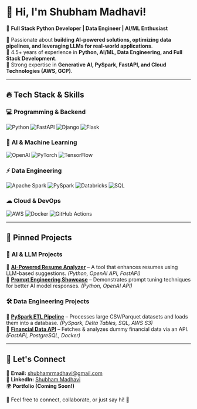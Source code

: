 # 👋 Hi, I'm Shubham Madhavi!

🚀 **Full Stack Python Developer | Data Engineer | AI/ML Enthusiast**

🔹 Passionate about **building AI-powered solutions, optimizing data pipelines, and leveraging LLMs for real-world applications**.  
🔹 4.5+ years of experience in **Python, AI/ML, Data Engineering, and Full Stack Development**.  
🔹 Strong expertise in **Generative AI, PySpark, FastAPI, and Cloud Technologies (AWS, GCP)**.  

---

## 🔥 **Tech Stack & Skills**

### 💻 **Programming & Backend**
![Python](https://img.shields.io/badge/Python-3776AB?style=for-the-badge&logo=python&logoColor=white)
![FastAPI](https://img.shields.io/badge/FastAPI-009688?style=for-the-badge&logo=fastapi&logoColor=white)
![Django](https://img.shields.io/badge/Django-092E20?style=for-the-badge&logo=django&logoColor=white)
![Flask](https://img.shields.io/badge/Flask-000000?style=for-the-badge&logo=flask&logoColor=white)

### 🧠 **AI & Machine Learning**
![OpenAI](https://img.shields.io/badge/OpenAI-412991?style=for-the-badge&logo=openai&logoColor=white)
![PyTorch](https://img.shields.io/badge/PyTorch-EE4C2C?style=for-the-badge&logo=pytorch&logoColor=white)
![TensorFlow](https://img.shields.io/badge/TensorFlow-FF6F00?style=for-the-badge&logo=tensorflow&logoColor=white)

### ⚡ **Data Engineering**
![Apache Spark](https://img.shields.io/badge/Apache_Spark-E25A1C?style=for-the-badge&logo=apachespark&logoColor=white)
![PySpark](https://img.shields.io/badge/PySpark-FEAA2D?style=for-the-badge&logo=apachespark&logoColor=white)
![Databricks](https://img.shields.io/badge/Databricks-FF3621?style=for-the-badge&logo=databricks&logoColor=white)
![SQL](https://img.shields.io/badge/SQL-4479A1?style=for-the-badge&logo=postgresql&logoColor=white)

### ☁ **Cloud & DevOps**
![AWS](https://img.shields.io/badge/AWS-232F3E?style=for-the-badge&logo=amazonaws&logoColor=white)
![Docker](https://img.shields.io/badge/Docker-2496ED?style=for-the-badge&logo=docker&logoColor=white)
![GitHub Actions](https://img.shields.io/badge/GitHub_Actions-2088FF?style=for-the-badge&logo=githubactions&logoColor=white)

---

## 📌 **Pinned Projects**

### 🚀 AI & LLM Projects
🔹 **[AI-Powered Resume Analyzer](https://github.com/shubhammadhavi/resume-analyzer)** – A tool that enhances resumes using LLM-based suggestions. *(Python, OpenAI API, FastAPI)*  
🔹 **[Prompt Engineering Showcase](https://github.com/shubhammadhavi/prompt-engineering)** – Demonstrates prompt tuning techniques for better AI model responses. *(Python, OpenAI API)*  

### 🛠️ Data Engineering Projects
🔹 **[PySpark ETL Pipeline](https://github.com/shubhammadhavi/pyspark-etl)** – Processes large CSV/Parquet datasets and loads them into a database. *(PySpark, Delta Tables, SQL, AWS S3)*  
🔹 **[Financial Data API](https://github.com/shubhammadhavi/financial-data-api)** – Fetches & analyzes dummy financial data via an API. *(FastAPI, PostgreSQL, Docker)*  

---

## 🤝 **Let's Connect**

📩 **Email:** [shubhamrmadhavi@gmail.com](mailto:shubhamrmadhavi@gmail.com)  
🔗 **LinkedIn:** [Shubham Madhavi](https://www.linkedin.com/in/shubham-madhavi-a2a37b166/)  
🌍 **Portfolio (Coming Soon!)**

💬 Feel free to connect, collaborate, or just say hi! 🚀
